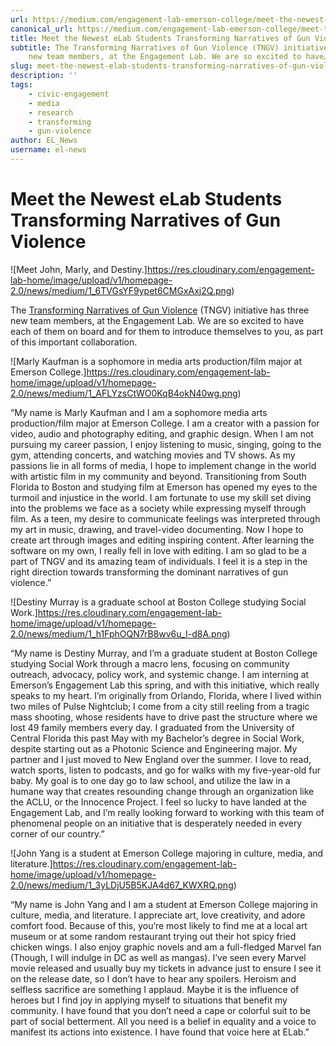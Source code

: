 ```yaml
---
url: https://medium.com/engagement-lab-emerson-college/meet-the-newest-elab-students-transforming-narratives-of-gun-violence-9ca99bba54e3
canonical_url: https://medium.com/engagement-lab-emerson-college/meet-the-newest-elab-students-transforming-narratives-of-gun-violence-9ca99bba54e3
title: Meet the Newest eLab Students Transforming Narratives of Gun Violence
subtitle: The Transforming Narratives of Gun Violence (TNGV) initiative has three
    new team members, at the Engagement Lab. We are so excited to have…
slug: meet-the-newest-elab-students-transforming-narratives-of-gun-violence
description: ''
tags:
    - civic-engagement
    - media
    - research
    - transforming
    - gun-violence
author: EL_News
username: el-news
---
```


# **Meet the Newest eLab Students Transforming Narratives of Gun Violence**

![Meet John, Marly, and Destiny.]https://res.cloudinary.com/engagement-lab-home/image/upload/v1/homepage-2.0/news/medium/1_6TVGsYF9ypet6CMGxAxj2Q.png)

The [Transforming Narratives of Gun Violence](https://www.transformnarratives.org/) (TNGV) initiative has three new team members, at the Engagement Lab. We are so excited to have each of them on board and for them to introduce themselves to you, as part of this important collaboration.

![Marly Kaufman is a sophomore in media arts production/film major at Emerson College.]https://res.cloudinary.com/engagement-lab-home/image/upload/v1/homepage-2.0/news/medium/1_AFLYzsCtWO0KqB4okN40wg.png)

“My name is Marly Kaufman and I am a sophomore media arts production/film major at Emerson College. I am a creator with a passion for video, audio and photography editing, and graphic design. When I am not pursuing my career passion, I enjoy listening to music, singing, going to the gym, attending concerts, and watching movies and TV shows. As my passions lie in all forms of media, I hope to implement change in the world with artistic film in my community and beyond. Transitioning from South Florida to Boston and studying film at Emerson has opened my eyes to the turmoil and injustice in the world. I am fortunate to use my skill set diving into the problems we face as a society while expressing myself through film. As a teen, my desire to communicate feelings was interpreted through my art in music, drawing, and travel-video documenting. Now I hope to create art through images and editing inspiring content. After learning the software on my own, I really fell in love with editing. I am so glad to be a part of TNGV and its amazing team of individuals. I feel it is a step in the right direction towards transforming the dominant narratives of gun violence.”

![Destiny Murray is a graduate school at Boston College studying Social Work.]https://res.cloudinary.com/engagement-lab-home/image/upload/v1/homepage-2.0/news/medium/1_h1FphOQN7rB8wv6u_I-d8A.png)

“My name is Destiny Murray, and I’m a graduate student at Boston College studying Social Work through a macro lens, focusing on community outreach, advocacy, policy work, and systemic change. I am interning at Emerson’s Engagement Lab this spring, and with this initiative, which really speaks to my heart. I’m originally from Orlando, Florida, where I lived within two miles of Pulse Nightclub; I come from a city still reeling from a tragic mass shooting, whose residents have to drive past the structure where we lost 49 family members every day. I graduated from the University of Central Florida this past May with my Bachelor’s degree in Social Work, despite starting out as a Photonic Science and Engineering major. My partner and I just moved to New England over the summer. I love to read, watch sports, listen to podcasts, and go for walks with my five-year-old fur baby. My goal is to one day go to law school, and utilize the law in a humane way that creates resounding change through an organization like the ACLU, or the Innocence Project. I feel so lucky to have landed at the Engagement Lab, and I’m really looking forward to working with this team of phenomenal people on an initiative that is desperately needed in every corner of our country.”

![John Yang is a student at Emerson College majoring in culture, media, and literature.]https://res.cloudinary.com/engagement-lab-home/image/upload/v1/homepage-2.0/news/medium/1_3yLDjU5B5KJA4d67_KWXRQ.png)

“​​My name is John Yang and I am a student at Emerson College majoring in culture, media, and literature. I appreciate art, love creativity, and adore comfort food. Because of this, you’re most likely to find me at a local art museum or at some random restaurant trying out their hot spicy fried chicken wings. I also enjoy graphic novels and am a full-fledged Marvel fan (Though, I will indulge in DC as well as mangas). I’ve seen every Marvel movie released and usually buy my tickets in advance just to ensure I see it on the release date, so I don’t have to hear any spoilers. Heroism and selfless sacrifice are something I applaud. Maybe it is the influence of heroes but I find joy in applying myself to situations that benefit my community. I have found that you don’t need a cape or colorful suit to be part of social betterment. All you need is a belief in equality and a voice to manifest its actions into existence. I have found that voice here at ELab.”
